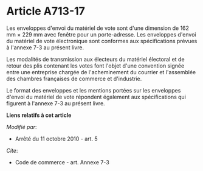 # Article A713-17

Les enveloppes d'envoi du matériel de vote sont d'une dimension de 162 mm × 229 mm avec fenêtre pour un porte-adresse. Les
enveloppes d'envoi du matériel de vote électronique sont conformes aux spécifications prévues à l'annexe 7-3 au présent
livre. 

Les modalités de transmission aux électeurs du matériel électoral et de retour des plis contenant les votes font l'objet
d'une convention signée entre une entreprise chargée de l'acheminement du courrier et l'assemblée des chambres françaises de
commerce et d'industrie.  

Le format des enveloppes et les mentions portées sur les enveloppes d'envoi du matériel de vote répondent également aux
spécifications qui figurent à l'annexe 7-3 au présent livre.

**Liens relatifs à cet article**

_Modifié par_:

  - Arrêté du 11 octobre 2010 - art. 5

_Cite_:

  - Code de commerce - art. Annexe 7-3

